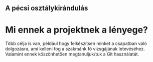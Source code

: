 ## A pécsi osztálykirándulás

# Mi ennek a projektnek a lényege?

Több célja is van, például hogy felkészítsen minket a csapatban való dolgozásra, ami kelleni fog a szakmánk 
fő vizsgájának letevéséhez. Valamint ennek köszönhetően megtanuljuk/tuk a Git használatát.
